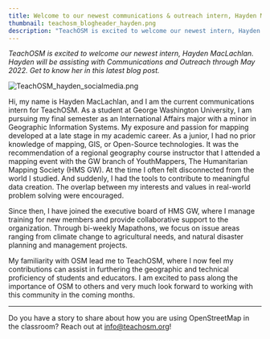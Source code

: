 ```yaml
---
title: Welcome to our newest communications & outreach intern, Hayden MacLachlan!
thumbnail: teachosm_blogheader_hayden.png
description: "TeachOSM is excited to welcome our newest intern, Hayden MacLachlan. Hayden will be assisting with Communications and Outreach through May 2022. Get to know her in this latest blog post."
---
```

*TeachOSM is excited to welcome our newest intern, Hayden MacLachlan. Hayden will be assisting with Communications and Outreach through May 2022. Get to know her in this latest blog post.*

![TeachOSM_hayden_socialmedia.png](../../../assets/images/blog/TeachOSM_hayden_socialmedia.png)

Hi, my name is Hayden MacLachlan, and I am the current communications intern for TeachOSM. As a student at George Washington University, I am pursuing my final semester as an International Affairs major with a minor in Geographic Information Systems. My exposure and passion for mapping developed at a late stage in my academic career. As a junior, I had no prior knowledge of mapping, GIS, or Open-Source technologies. It was the recommendation of a regional geography course instructor that I attended a mapping event with the GW branch of YouthMappers, The Humanitarian Mapping Society (HMS GW). At the time I often felt disconnected from the world I studied. And suddenly, I had the tools to contribute to meaningful data creation. The overlap between my interests and values in real-world problem solving were encouraged. 

Since then, I have joined the executive board of HMS GW, where I manage training for new members and provide collaborative support to the organization. Through bi-weekly Mapathons, we focus on issue areas ranging from climate change to agricultural needs, and natural disaster planning and management projects. 

My familiarity with OSM lead me to TeachOSM, where I now feel my contributions can assist in furthering the geographic and technical proficiency of students and educators. I am excited to pass along the importance of OSM to others and very much look forward to working with this community in the coming months.


---

Do you have a story to share about how you are using OpenStreetMap in the classroom? Reach out at info@teachosm.org!
